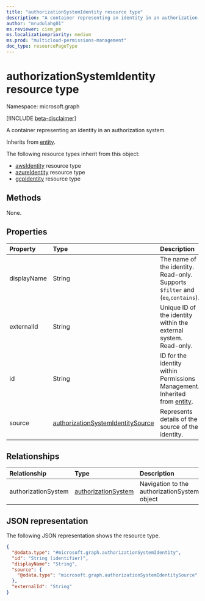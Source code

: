 ```yaml
---
title: "authorizationSystemIdentity resource type"
description: "A container representing an identity in an authorization system."
author: "mrudulahg01"
ms.reviewer: ciem_pm
ms.localizationpriority: medium
ms.prod: "multicloud-permissions-management"
doc_type: resourcePageType
---
```


# authorizationSystemIdentity resource type

Namespace: microsoft.graph

[!INCLUDE [beta-disclaimer](../../includes/beta-disclaimer.md)]

A container representing an identity in an authorization system.

Inherits from [entity](../resources/entity.md).

The following resource types inherit from this object:

- [awsIdentity](../resources/awsidentity.md) resource type
- [azureIdentity](../resources/azureidentity.md) resource type
- [gcpIdentity](../resources/gcpidentity.md) resource type

## Methods
None.

## Properties
|Property|Type|Description|
|:---|:---|:---|
|displayName|String|The name of the identity. Read-only. Supports `$filter` and (`eq`,`contains`).|
|externalId|String|Unique ID of the identity within the external system. Read-only.|
|id|String|ID for the identity within Permissions Management. Inherited from [entity](../resources/entity.md).|
|source|[authorizationSystemIdentitySource](../resources/authorizationsystemidentitysource.md)| Represents details of the source of the identity.|

## Relationships
|Relationship|Type|Description|
|:---|:---|:---|
|authorizationSystem|[authorizationSystem](../resources/authorizationsystem.md)|Navigation to the authorizationSystem object|

## JSON representation
The following JSON representation shows the resource type.
<!-- {
  "blockType": "resource",
  "keyProperty": "id",
  "@odata.type": "microsoft.graph.authorizationSystemIdentity",
  "baseType": "microsoft.graph.entity",
  "openType": false
}
-->
``` json
{
  "@odata.type": "#microsoft.graph.authorizationSystemIdentity",
  "id": "String (identifier)",
  "displayName": "String",
  "source": {
    "@odata.type": "microsoft.graph.authorizationSystemIdentitySource"
  },
  "externalId": "String"
}
```
